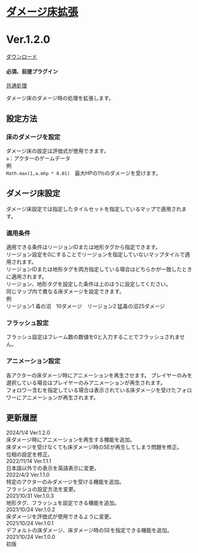 # [ダメージ床拡張](https://raw.githubusercontent.com/nuun888/MZ/master/NUUN_DamagedFloorEX.js)
# Ver.1.2.0
[ダウンロード](https://raw.githubusercontent.com/nuun888/MZ/master/NUUN_DamagedFloorEX.js)  
#### 必須、前提プラグイン
[共通処理](https://github.com/nuun888/MZ/blob/master/README/Base.md)  

ダメージ床のダメージ時の処理を拡張します。

## 設定方法
### 床のダメージを設定
ダメージ床の設定は評価式が使用できます。  
`a`：アクターのゲームデータ  
例  
`Math.max(1,a.mhp * 0.01)`　最大HPの1％のダメージを受けます。  

## ダメージ床設定
ダメージ床設定では指定したタイルセットを指定しているマップで適用されます。
### 適用条件
適用できる条件はリージョンIDまたは地形タグから指定できます。  
リージョン設定を0にすることでリージョンを指定していないマップタイルで適用されます。  
リージョンIDまたは地形タグを両方指定している場合はどちらかが一致したときに適用されます。  
リージョン、地形タグを設定した条件は上のほうに設定してください。  
同じマップ内で異なる床ダメージを設定できます。  
例  
リージョン1 毒の沼　10ダメージ　リージョン2 猛毒の沼25ダメージ  
### フラッシュ設定  
フラッシュ設定はフレーム数の数値を0と入力することでフラッシュされません。  
### アニメーション設定  
各アクターの床ダメージ時にアニメーションを再生させます。
プレイヤーのみを選択している場合はプレイヤーのみアニメーションが再生されます。  
フォロワー含むを指定している場合は表示されている床ダメージを受けたフォロワーにアニメーションが再生されます。  

## 更新履歴
2024/1/4 Ver.1.2.0  
床ダメージ時にアニメーションを再生する機能を追加。  
床ダメージを受けなくても床ダメージ時のSEが再生してしまう問題を修正。  
位相の設定を修正。  
2022/11/14 Ver.1.1.1  
日本語以外での表示を英語表示に変更。  
2022/4/2 Ver.1.1.0  
特定のアクターのみダメージを受ける機能を追加。  
フラッシュの設定方法を変更。  
2021/10/31 Ver.1.0.3  
地形タグ、フラッシュを設定できる機能を追加。  
2021/10/24 Ver.1.0.2  
床ダメージを評価式が使用できるように変更。  
2021/10/24 Ver.1.0.1  
デフォルトの床ダメージ、床ダメージ時のSEを指定できる機能を追加。  
2021/10/24 Ver.1.0.0  
初版  
